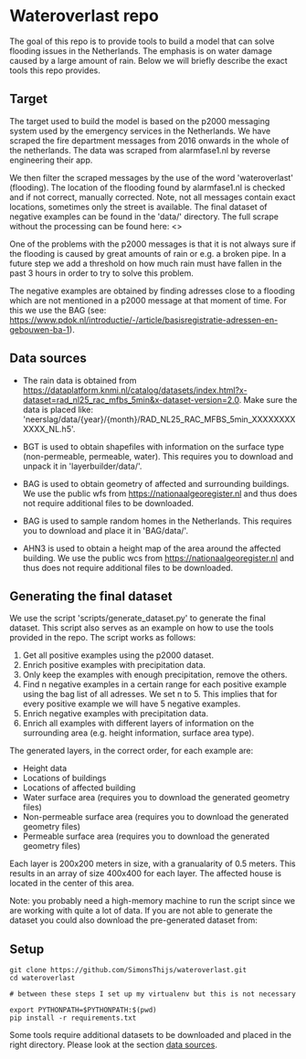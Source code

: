 # Wateroverlast repo

The goal of this repo is to provide tools to build a model that can solve flooding issues in the Netherlands. The emphasis is on water damage caused by a large amount of rain. Below we will briefly describe the exact tools this repo provides.

## Target
The target used to build the model is based on the p2000 messaging system used by the emergency services in the Netherlands. We have scraped the fire department messages from 2016 onwards in the whole of the netherlands. The data was scraped from alarmfase1.nl by reverse engineering their app. 

We then filter the scraped messages by the use of the word 'wateroverlast' (flooding). The location of the flooding found by alarmfase1.nl is checked and if not correct, manually corrected. Note, not all messages contain exact locations, sometimes only the street is available. The final dataset of negative examples can be found in the 'data/' directory. The full scrape without the processing can be found here: <>

One of the problems with the p2000 messages is that it is not always sure if the flooding is caused by great amounts of rain or e.g. a broken pipe. In a future step we add a threshold on how much rain must have fallen in the past 3 hours in order to try to solve this problem.

The negative examples are obtained by finding adresses close to a flooding which are not mentioned in a p2000 message at that moment of time. For this we use the BAG (see: <https://www.pdok.nl/introductie/-/article/basisregistratie-adressen-en-gebouwen-ba-1>).

## Data sources
- The rain data is obtained from <https://dataplatform.knmi.nl/catalog/datasets/index.html?x-dataset=rad_nl25_rac_mfbs_5min&x-dataset-version=2.0>. Make sure the data is placed like: 'neerslag/data/{year}/{month}/RAD_NL25_RAC_MFBS_5min_XXXXXXXXXXXX_NL.h5'.

- BGT is used to obtain shapefiles with information on the surface type (non-permeable, permeable, water). This requires you to download  and unpack it in 'layerbuilder/data/'.

- BAG is used to obtain geometry of affected and surrounding buildings. We use the public wfs from <https://nationaalgeoregister.nl> and thus does not require additional files to be downloaded.

- BAG is used to sample random homes in the Netherlands. This requires you to download  and place it in 'BAG/data/'.

- AHN3 is used to obtain a height map of the area around the affected building. We use the public wcs from <https://nationaalgeoregister.nl> and thus does not require additional files to be downloaded.

## Generating the final dataset
We use the script 'scripts/generate_dataset.py' to generate the final dataset. This script also serves as an example on how to use the tools provided in the repo. The script works as follows:

1. Get all positive examples using the p2000 dataset.
2. Enrich positive examples with precipitation data.
3. Only keep the examples with enough precipitation, remove the others. 
4. Find n negative examples in a certain range for each positive example using the bag list of all adresses. We set n to 5. This implies that for every positive example we will have 5 negative examples.
5. Enrich negative examples with precipitation data.
6. Enrich all examples with different layers of information on the surrounding area (e.g. height information, surface area type).

The generated layers, in the correct order, for each example are:
- Height data
- Locations of buildings
- Locations of affected building
- Water surface area (requires you to download the generated geometry files)
- Non-permeable surface area (requires you to download the generated geometry files)
- Permeable surface area (requires you to download the generated geometry files)

Each layer is 200x200 meters in size, with a granualarity of 0.5 meters. This results in an array of size 400x400 for each layer. The affected house is located in the center of this area. 

Note: you probably need a high-memory machine to run the script since we are working with quite a lot of data. If you are not able to generate the dataset you could also download the pre-generated dataset from:


## Setup
```
git clone https://github.com/SimonsThijs/wateroverlast.git
cd wateroverlast

# between these steps I set up my virtualenv but this is not necessary

export PYTHONPATH=$PYTHONPATH:$(pwd)
pip install -r requirements.txt
```

Some tools require additional datasets to be downloaded and placed in the right directory. Please look at the section [data sources](#data-sources). 

